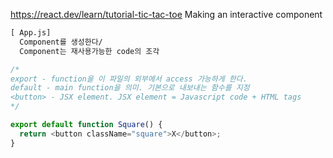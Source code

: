 https://react.dev/learn/tutorial-tic-tac-toe
Making an interactive component 
```txt
[ App.js]
  Component를 생성한다/
  Component는 재사용가능한 code의 조각
```
```javascript
/*
export - function을 이 파일의 외부에서 access 가능하게 한다.
default - main function을 의미. 기본으로 내보내는 함수를 지정
<button> - JSX element. JSX element = Javascript code + HTML tags
*/

export default function Square() {
  return <button className="square">X</button>;
}
```
